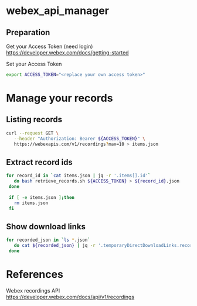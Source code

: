 # webex_api_manager

## Preparation
Get your Access Token (need login)  
https://developer.webex.com/docs/getting-started

Set your Access Token
```bash
export ACCESS_TOKEN="<replace your own access token>"
```

# Manage your records

## Listing records
```bash
curl --request GET \
   --header "Authorization: Bearer ${ACCESS_TOKEN}" \
   https://webexapis.com/v1/recordings?max=10 > items.json
```

## Extract record ids
```bash
for record_id in `cat items.json | jq -r '.items[].id'`
   do bash retrieve_records.sh ${ACCESS_TOKEN} > ${record_id}.json
 done
 
 if [ -e items.json ];then
   rm items.json
 fi
```

## Show download links
```bash
for recorded_json in `ls *.json`
   do cat ${recorded_json} | jq -r '.temporaryDirectDownloadLinks.recordingDownloadLink'
 done
```

# References

Webex recordings API  
https://developer.webex.com/docs/api/v1/recordings
